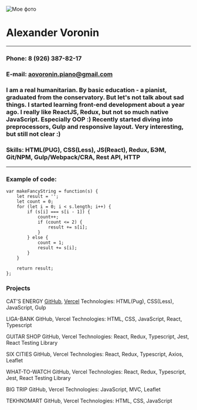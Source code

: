 
![Мое фото]('../../../../Photos%20from%20telegram%20ava/%D0%A4%D0%BE%D1%82%D0%BE%20%D1%80%D0%B5%D0%B7%D1%8E%D0%BC%D0%B5%202.jpg')
# Alexander Voronin
******
### Phone: 8 (926) 387-82-17
### E-mail: aovoronin.piano@gmail.com
### I am a real humanitarian. By basic education - a pianist, graduated from the conservatory. But let's not talk about sad things. I started learning front-end development about a year ago. I really like ReactJS, Redux, but not so much native JavaScript. Especially OOP :) Recently started diving into preprocessors, Gulp and responsive layout. Very interesting, but still not clear :)

### Skills: HTML(PUG), CSS(Less), JS(React), Redux, БЭМ, Git/NPM, Gulp/Webpack/CRA, Rest API, HTTP
****
### Example of code:
```
var makeFancyString = function(s) {
    let result = '';
    let count = 0;
    for (let i = 0; i < s.length; i++) {
        if (s[i] === s[i - 1]) {
            count++;
            if (count <= 2) {
                result += s[i];
            }
        } else {
            count = 1;
            result += s[i];
        }
    } 

    return result;
};
```

### Projects

CAT'S ENERGY
[GitHub](https://github.com/sanich123/CatsEnergy), [Vercel](https://cats-energy.vercel.app/)
Technologies: HTML(Pug), CSS(Less), JavaScript, Gulp

LIGA-BANK
GitHub, Vercel
Technologies: HTML, CSS, JavaScript, React, Typescript

GUITAR SHOP
GitHub, Vercel
Technologies: React, Redux, Typescript, Jest, React Testing Library

SIX CITIES
GitHub, Vercel
Technologies: React, Redux, Typescript, Axios, Leaflet

WHAT-TO-WATCH 
GitHub, Vercel
Technologies: React, Redux, Typescript, Jest, React Testing Library

BIG TRIP
GitHub, Vercel
Technologies: JavaScript, MVC, Leaflet

TEKHNOMART
GitHub, Vercel
Technologies: HTML, CSS, JavaScript

